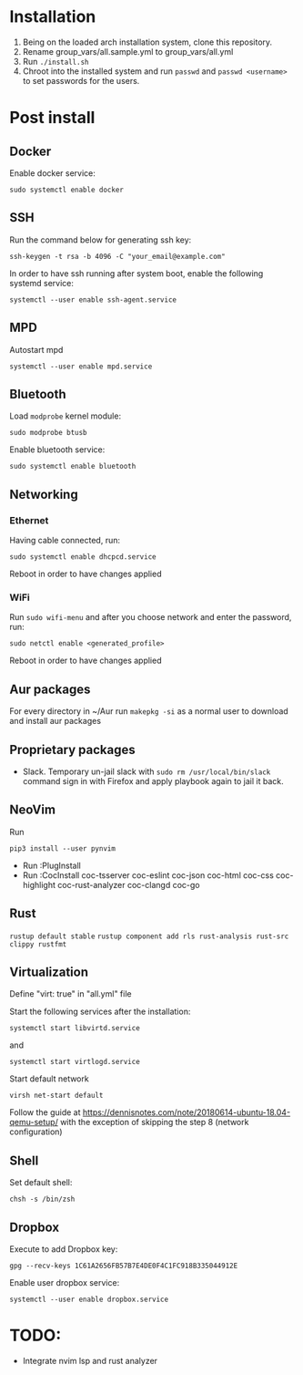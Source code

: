 # Installation

1. Being on the loaded arch installation system, clone this repository.
2. Rename group_vars/all.sample.yml to group_vars/all.yml
3. Run `./install.sh`
4. Chroot into the installed system and run `passwd` and `passwd <username>` to set passwords for the users.

# Post install

## Docker

Enable docker service:

```
sudo systemctl enable docker
```

## SSH

Run the command below for generating ssh key:

```
ssh-keygen -t rsa -b 4096 -C "your_email@example.com"
```

In order to have ssh running after system boot, enable the following systemd service:

```
systemctl --user enable ssh-agent.service
```

## MPD

Autostart mpd

```
systemctl --user enable mpd.service
```

## Bluetooth

Load `modprobe` kernel module:

```
sudo modprobe btusb
```

Enable bluetooth service:

```
sudo systemctl enable bluetooth
```

## Networking

### Ethernet

Having cable connected, run:

```
sudo systemctl enable dhcpcd.service
```

Reboot in order to have changes applied

### WiFi

Run `sudo wifi-menu` and after you choose network and enter the password, run:

```
sudo netctl enable <generated_profile>
```

Reboot in order to have changes applied

## Aur packages

For every directory in ~/Aur run `makepkg -si` as a normal user to download and install aur packages

## Proprietary packages

- Slack. Temporary un-jail slack with `sudo rm /usr/local/bin/slack` command sign in with Firefox and apply playbook again to jail it back.

## NeoVim

Run
```
pip3 install --user pynvim
```

- Run :PlugInstall
- Run :CocInstall coc-tsserver coc-eslint coc-json coc-html coc-css coc-highlight coc-rust-analyzer coc-clangd coc-go

## Rust

`rustup default stable`
`rustup component add rls rust-analysis rust-src clippy rustfmt`

## Virtualization

Define "virt: true" in "all.yml" file

Start the following services after the installation:

```
systemctl start libvirtd.service
```

and

```
systemctl start virtlogd.service
```

Start default network

```
virsh net-start default
```

Follow the guide at https://dennisnotes.com/note/20180614-ubuntu-18.04-qemu-setup/ with the exception of skipping the step 8 (network configuration)

## Shell
Set default shell:
```
chsh -s /bin/zsh
```

## Dropbox
Execute to add Dropbox key:
```
gpg --recv-keys 1C61A2656FB57B7E4DE0F4C1FC918B335044912E
```

Enable user dropbox service:
```
systemctl --user enable dropbox.service
```

# TODO:
- Integrate nvim lsp and rust analyzer
